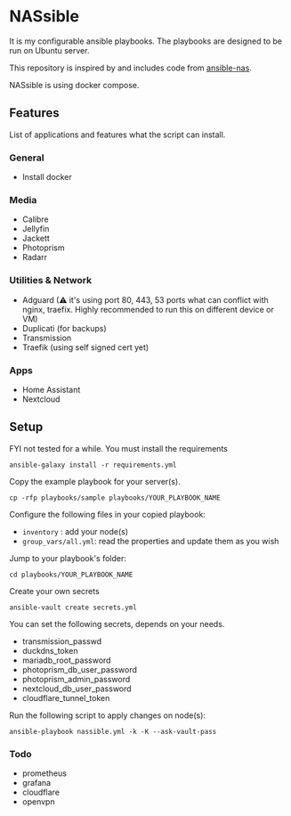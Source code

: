 # NASsible
It is my configurable ansible playbooks. The playbooks are designed to be run on Ubuntu server.

This repository is inspired by and includes code from [ansible-nas](https://github.com/davestephens/ansible-nas).

NASsible is using docker compose.

## Features
List of applications and features what the script can install.
### General
- Install docker

### Media
- Calibre
- Jellyfin
- Jackett
- Photoprism
- Radarr

### Utilities & Network
- Adguard (⚠ it's using port 80, 443, 53 ports what can conflict with nginx, traefix. Highly recommended to run this on different device or VM)
- Duplicati (for backups)
- Transmission
- Traefik (using self signed cert yet)

### Apps
- Home Assistant
- Nextcloud


## Setup
FYI not tested for a while. You must install the requirements

```
ansible-galaxy install -r requirements.yml
```

Copy the example playbook for your server(s).
```
cp -rfp playbooks/sample playbooks/YOUR_PLAYBOOK_NAME
```

Configure the following files in your copied playbook:
- `inventory` : add your node(s)
- `group_vars/all.yml`: read the properties and update them as you wish

Jump to your playbook's folder:
```
cd playbooks/YOUR_PLAYBOOK_NAME
```

Create your own secrets
```
ansible-vault create secrets.yml
```

You can set the following secrets, depends on your needs.
- transmission_passwd
- duckdns_token
- mariadb_root_password
- photoprism_db_user_password
- photoprism_admin_password
- nextcloud_db_user_password
- cloudflare_tunnel_token

Run the following script to apply changes on node(s):
```
ansible-playbook nassible.yml -k -K --ask-vault-pass
```

### Todo
- prometheus
- grafana
- cloudflare
- openvpn